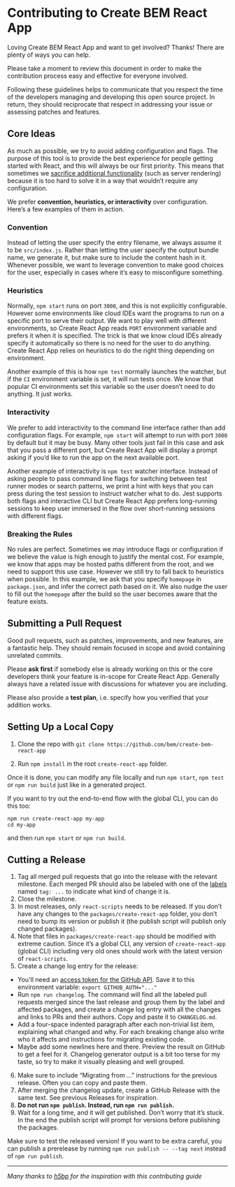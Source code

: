 # Contributing to Create BEM React App

Loving Create BEM React App and want to get involved? Thanks! There are plenty of ways you can help.

Please take a moment to review this document in order to make the contribution process easy and effective for everyone involved.

Following these guidelines helps to communicate that you respect the time of the developers managing and developing this open source project. In return, they should reciprocate that respect in addressing your issue or assessing patches and features.

## Core Ideas

As much as possible, we try to avoid adding configuration and flags. The purpose of this tool is to provide the best experience for people getting started with React, and this will always be our first priority. This means that sometimes we [sacrifice additional functionality](https://gettingreal.37signals.com/ch05_Half_Not_Half_Assed.php) (such as server rendering) because it is too hard to solve it in a way that wouldn’t require any configuration.

We prefer **convention, heuristics, or interactivity** over configuration.<br>
Here’s a few examples of them in action.

### Convention

Instead of letting the user specify the entry filename, we always assume it to be `src/index.js`. Rather than letting the user specify the output bundle name, we generate it, but make sure to include the content hash in it. Whenever possible, we want to leverage convention to make good choices for the user, especially in cases where it’s easy to misconfigure something.

### Heuristics

Normally, `npm start` runs on port `3000`, and this is not explicitly configurable. However some environments like cloud IDEs want the programs to run on a specific port to serve their output. We want to play well with different environments, so Create React App reads `PORT` environment variable and prefers it when it is specified. The trick is that we know cloud IDEs already specify it automatically so there is no need for the user to do anything. Create React App relies on heuristics to do the right thing depending on environment.

Another example of this is how `npm test` normally launches the watcher, but if the `CI` environment variable is set, it will run tests once. We know that popular CI environments set this variable so the user doesn’t need to do anything. It just works.

### Interactivity

We prefer to add interactivity to the command line interface rather than add configuration flags. For example, `npm start` will attempt to run with port `3000` by default but it may be busy. Many other tools just fail in this case and ask that you pass a different port, but Create React App will display a prompt asking if you’d like to run the app on the next available port.

Another example of interactivity is `npm test` watcher interface. Instead of asking people to pass command line flags for switching between test runner modes or search patterns, we print a hint with keys that you can press during the test session to instruct watcher what to do. Jest supports both flags and interactive CLI but Create React App prefers long-running sessions to keep user immersed in the flow over short-running sessions with different flags.

### Breaking the Rules

No rules are perfect. Sometimes we may introduce flags or configuration if we believe the value is high enough to justify the mental cost. For example, we know that apps may be hosted paths different from the root, and we need to support this use case. However we still try to fall back to heuristics when possible. In this example, we ask that you specify `homepage` in `package.json`, and infer the correct path based on it. We also nudge the user to fill out the `homepage` after the build so the user becomes aware that the feature exists.

## Submitting a Pull Request

Good pull requests, such as patches, improvements, and new features, are a fantastic help. They should remain focused in scope and avoid containing unrelated commits.

Please **ask first** if somebody else is already working on this or the core developers think your feature is in-scope for Create React App. Generally always have a related issue with discussions for whatever you are including.

Please also provide a **test plan**, i.e. specify how you verified that your addition works.

## Setting Up a Local Copy

1. Clone the repo with `git clone https://github.com/bem/create-bem-react-app`

2. Run `npm install` in the root `create-react-app` folder.

Once it is done, you can modify any file locally and run `npm start`, `npm test` or `npm run build` just like in a generated project.

If you want to try out the end-to-end flow with the global CLI, you can do this too:

```
npm run create-react-app my-app
cd my-app
```

and then run `npm start` or `npm run build`.

## Cutting a Release

1. Tag all merged pull requests that go into the release with the relevant milestone. Each merged PR should also be labeled with one of the [labels](https://github.com/facebookincubator/create-react-app/labels) named `tag: ...` to indicate what kind of change it is.
2. Close the milestone.
3. In most releases, only `react-scripts` needs to be released. If you don’t have any changes to the `packages/create-react-app` folder, you don’t need to bump its version or publish it (the publish script will publish only changed packages).
4. Note that files in `packages/create-react-app` should be modified with extreme caution. Since it’s a global CLI, any version of `create-react-app` (global CLI) including very old ones should work with the latest version of `react-scripts`.
5. Create a change log entry for the release:
  * You'll need an [access token for the GitHub API](https://help.github.com/articles/creating-an-access-token-for-command-line-use/). Save it to this environment variable: `export GITHUB_AUTH="..."`
  * Run `npm run changelog`. The command will find all the labeled pull requests merged since the last release and group them by the label and affected packages, and create a change log entry with all the changes and links to PRs and their authors. Copy and paste it to `CHANGELOG.md`.
  * Add a four-space indented paragraph after each non-trivial list item, explaining what changed and why. For each breaking change also write who it affects and instructions for migrating existing code.
  * Maybe add some newlines here and there. Preview the result on GitHub to get a feel for it. Changelog generator output is a bit too terse for my taste, so try to make it visually pleasing and well grouped.
6. Make sure to include “Migrating from ...” instructions for the previous release. Often you can copy and paste them.
7. After merging the changelog update, create a GitHub Release with the same text. See previous Releases for inspiration.
8. **Do not run `npm publish`. Instead, run `npm run publish`.**
9. Wait for a long time, and it will get published. Don’t worry that it’s stuck. In the end the publish script will prompt for versions before publishing the packages.

Make sure to test the released version! If you want to be extra careful, you can publish a prerelease by running `npm run publish -- --tag next` instead of `npm run publish`.

------------

*Many thanks to [h5bp](https://github.com/h5bp/html5-boilerplate/blob/master/CONTRIBUTING.md) for the inspiration with this contributing guide*
